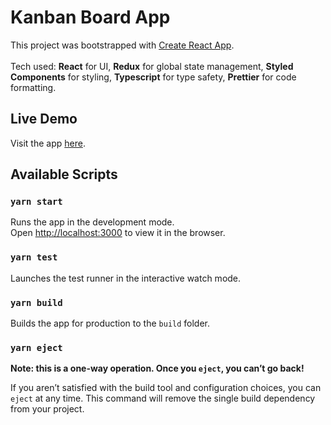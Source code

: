 # Kanban Board App

This project was bootstrapped with [Create React App](https://github.com/facebook/create-react-app).<br /><br />
Tech used: **React** for UI, **Redux** for global state management, **Styled Components** for styling, **Typescript** for type safety, **Prettier** for code formatting.

## Live Demo

Visit the app [here](https://milos-kanban-board.netlify.com).

## Available Scripts

### `yarn start`

Runs the app in the development mode.<br />
Open [http://localhost:3000](http://localhost:3000) to view it in the browser.

### `yarn test`

Launches the test runner in the interactive watch mode.

### `yarn build`

Builds the app for production to the `build` folder.

### `yarn eject`

**Note: this is a one-way operation. Once you `eject`, you can’t go back!**

If you aren’t satisfied with the build tool and configuration choices, you can `eject` at any time. This command will remove the single build dependency from your project.
